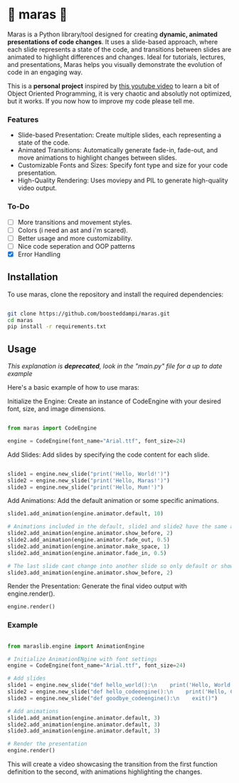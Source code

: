 # 🎥 maras 🎥

Maras is a Python library/tool designed for creating **dynamic, animated presentations of code changes**. It uses a slide-based approach, where each slide represents a state of the code, and transitions between slides are animated to highlight differences and changes. Ideal for tutorials, lectures, and presentations, Maras helps you visually demonstrate the evolution of code in an engaging way.

This is a **personal project** inspired by [this youtube video](https://www.youtube.com/watch?v=OXk6Eabu7uM&t=184s) to learn a bit of Object Oriented Programming, it is very chaotic and absolutly not optimized, but it works.
If you now how to improve my code please tell me.

### Features

- Slide-based Presentation: Create multiple slides, each representing a state of the code.
- Animated Transitions: Automatically generate fade-in, fade-out, and move animations to highlight changes between slides.
- Customizable Fonts and Sizes: Specify font type and size for your code presentation.
- High-Quality Rendering: Uses moviepy and PIL to generate high-quality video output.

### To-Do

- [ ] More transitions and movement styles.
- [ ] Colors (i need an ast and i'm scared).
- [ ] Better usage and more customizability.
- [ ] Nice code seperation and OOP patterns
- [x] Error Handling

## Installation

To use maras, clone the repository and install the required dependencies:

```bash

git clone https://github.com/boosteddampi/maras.git
cd maras
pip install -r requirements.txt
```

## Usage

_This explanation is **deprecated**, look in the "main.py" file for a up to date example_

Here's a basic example of how to use maras:

Initialize the Engine: Create an instance of CodeEngine with your desired font, size, and image dimensions.

```python

from maras import CodeEngine

engine = CodeEngine(font_name="Arial.ttf", font_size=24)
```
Add Slides: Add slides by specifying the code content for each slide.

```python

slide1 = engine.new_slide("print('Hello, World!')")
slide2 = engine.new_slide("print('Hello, Maras!')")
slide3 = engine.new_slide("print('Hello, Mum!')")
```
Add Animations: Add the default animation or some specific animations.

```python
slide1.add_animation(engine.animator.default, 10)

# Animations included in the default, slide1 and slide2 have the same animations
slide2.add_animation(engine.animator.show_before, 2)
slide2.add_animation(engine.animator.fade_out, 0.5)
slide2.add_animation(engine.animator.make_space, 1)
slide2.add_animation(engine.animator.fade_in, 0.5)

# The last slide cant change into another slide so only default or show_before is usefull.
slide3.add_animation(engine.animator.show_before, 2)
```
Render the Presentation: Generate the final video output with engine.render().

```python
engine.render()
```
### Example

```python

from maraslib.engine import AnimationEngine

# Initialize AnimationENgine with font settings
engine = CodeEngine(font_name="Arial.ttf", font_size=24)

# Add slides
slide1 = engine.new_slide("def hello_world():\n    print('Hello, World!')")
slide2 = engine.new_slide("def hello_codeengine():\n    print('Hello, CodeEngine!')")
slide3 = engine.new_slide("def goodbye_codeengine():\n    exit()")

# Add animations
slide1.add_animation(engine.animator.default, 3)
slide2.add_animation(engine.animator.default, 3)
slide3.add_animation(engine.animator.default, 3)

# Render the presentation
engine.render()
```
This will create a video showcasing the transition from the first function definition to the second, with animations highlighting the changes.
